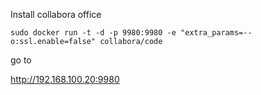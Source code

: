 Install collabora office

```
sudo docker run -t -d -p 9980:9980 -e "extra_params=--o:ssl.enable=false" collabora/code
```

go to 

http://192.168.100.20:9980